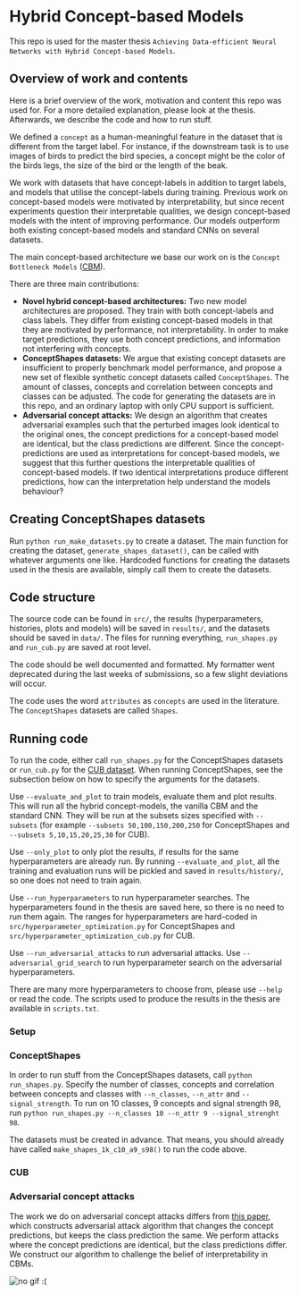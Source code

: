 # Hybrid Concept-based Models

This repo is used for the master thesis `Achieving Data-efficient Neural Networks with Hybrid Concept-based Models`.

## Overview of work and contents

Here is a brief overview of the work, motivation and content this repo was used for. For a more detailed explanation, please look at the thesis. Afterwards, we describe the code and how to run stuff.

We defined a `concept` as a human-meaningful feature in the dataset that is different from the target label. For instance, if the downstream task is to use images of birds to predict the bird species, a concept might be the color of the birds legs, the size of the bird or the length of the beak.

We work with datasets that have concept-labels in addition to target labels, and models that utilise the concept-labels during training. Previous work on concept-based models were motivated by interpretability, but since recent experiments question their interpretable qualities, we design concept-based models with the intent of improving performance. Our models outperform both existing concept-based models and standard CNNs on several datasets.

The main concept-based architecture we base our work on is the `Concept Bottleneck Models` ([CBM](https://proceedings.mlr.press/v119/koh20a.html)).

There are three main contributions:

- **Novel hybrid concept-based architectures:** Two new model architectures are proposed. They train with both concept-labels and class labels. They differ from existing concept-based models in that they are motivated by performance, not interpretability. In order to make target predictions, they use both concept predictions, and information not interfering with concepts.
- **ConceptShapes datasets:** We argue that existing concept datasets are insufficient to properly benchmark model performance, and propose a new set of flexible synthetic concept datasets called `ConceptShapes`. The amount of classes, concepts and correlation between concepts and classes can be adjusted. The code for generating the datasets are in this repo, and an ordinary laptop with only CPU support is sufficient.
- **Adversarial concept attacks:** We design an algorithm that creates adversarial examples such that the perturbed images look identical to the original ones, the concept predictions for a concept-based model are identical, but the class predictions are different. Since the concept-predictions are used as interpretations for concept-based models, we suggest that this further questions the interpretable qualities of concept-based models. If two identical interpretations produce different predictions, how can the interpretation help understand the models behaviour?

## Creating ConceptShapes datasets

Run `python run_make_datasets.py` to create a dataset. The main function for creating the dataset, `generate_shapes_dataset()`, can be called with whatever arguments one like. Hardcoded functions for creating the datasets used in the thesis are available, simply call them to create the datasets.

## Code structure

The source code can be found in `src/`, the results (hyperparameters, histories, plots and models) will be saved in `results/`, and the datasets should be saved in `data/`. The files for running everything, `run_shapes.py` and `run_cub.py` are saved at root level.

The code should be well documented and formatted. My formatter went deprecated during the last weeks of submissions, so a few slight deviations will occur.

The code uses the word `attributes` as `concepts` are used in the literature. The `ConceptShapes` datasets are called `Shapes`.

## Running code

To run the code, either call `run_shapes.py` for the ConceptShapes datasets or `run_cub.py` for the [CUB dataset](https://authors.library.caltech.edu/records/cvm3y-5hh21). When running ConceptShapes, see the subsection below on how to specify the arguments for the datasets.

Use `--evaluate_and_plot` to train models, evaluate them and plot results. This will run all the hybrid concept-models, the vanilla CBM and the standard CNN. They will be run at the subsets sizes specified with `--subsets` (for example `--subsets 50,100,150,200,250` for ConceptShapes and `--subsets 5,10,15,20,25,30` for CUB).

Use `--only_plot` to only plot the results, if results for the same hyperparameters are already run. By running `--evaluate_and_plot`, all the training and evaluation runs will be pickled and saved in `results/history/`, so one does not need to train again.

Use `--run_hyperparameters` to run hyperparameter searches. The hyperparameters found in the thesis are saved here, so there is no need to run them again. The ranges for hyperparameters are hard-coded in `src/hyperparameter_optimization.py` for ConceptShapes and `src/hyperparameter_optimization_cub.py` for CUB.

Use `--run_adversarial_attacks` to run adversarial attacks. Use `--adversarial_grid_search` to run hyperparameter search on the adversarial hyperparameters.

There are many more hyperparameters to choose from, please use `--help` or read the code. The scripts used to produce the results in the thesis are available in `scripts.txt`.

### Setup

### ConceptShapes

In order to run stuff from the ConceptShapes datasets, call `python run_shapes.py`. Specify the number of classes, concepts and correlation between concepts and classes with `--n_classes`, `--n_attr` and `--signal_strength`. To run on 10 classes, 9 concepts and signal strength 98, run `python run_shapes.py --n_classes 10 --n_attr 9 --signal_strenght 98`.

The datasets must be created in advance. That means, you should already have called `make_shapes_1k_c10_a9_s98()` to run the code above.

### CUB

### Adversarial concept attacks

The work we do on adversarial concept attacks differs from [this paper](https://ojs.aaai.org/index.php/AAAI/article/view/26765), which constructs adversarial attack algorithm that changes the concept predictions, but keeps the class prediction the same. We perform attacks where the concept predictions are identical, but the class predictions differ. We construct our algorithm to challenge the belief of interpretability in CBMs.

<!-- The repo works a lot with the Caltech-UCSD Birds-200-2011 (CUB) dataset [link](https://authors.library.caltech.edu/27452/1/CUB_200_2011.pdf). In order to get the code working, the user should download this dataset, in addition to the processed version from the CBM paper. The files can be found [here](https://worksheets.codalab.org/worksheets/0x362911581fcd4e048ddfd84f47203fd2) (download `CUB_200_2011` and `CUB_processed`). It is recommended to save these two folders inside a folder called `data/`. -->

<!-- The processed dataset are pickled lists of dictionaries, which among other things contains the path to the images. The paths provided by the CBM paper are specific to their computer, but this can be easily adjusted by running:

```terminal
python initialize.py make_paths --base_path `your_path`
``` -->

![no gif :(](https://media.giphy.com/media/mcsPU3SkKrYDdW3aAU/giphy.gif)
